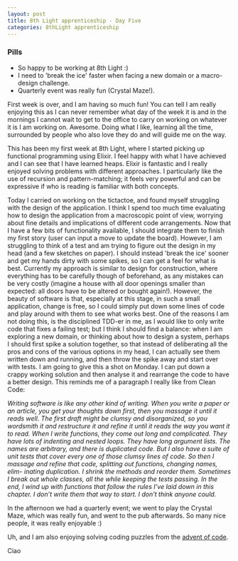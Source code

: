 ```yaml
---
layout: post
title: 8th Light apprenticeship - Day Five
categories: 8thLight apprenticeship
---
```


### Pills
- So happy to be working at 8th Light :)
- I need to 'break the ice' faster when facing a new domain or a macro-design 
challenge.
- Quarterly event was really fun (Crystal Maze!).

First week is over, and I am having so much fun! You can tell I am really enjoying
this as I can never remember what day of the week it is and in the mornings I 
cannot wait to get to the office to carry on working on whatever it is I am 
working on. Awesome. Doing what I like, learning all the time, surrounded by 
people who also love they do and will guide me on the way.

This has been my first week at 8th Light, where I started picking up functional 
programming using Elixir. I feel happy with what I have achieved and I can see 
that I have learned heaps. Elixir is fantastic and I really enjoyed solving 
problems with different approaches. I particularly like the use of recursion and 
pattern-matching; it feels very powerful and can be expressive if who is reading
is familiar with both concepts.

Today I carried on working on the tictactoe, and found myself struggling with 
the design of the application. I think I spend too much time evaluating how to design
the application from a macroscopic point of view, worrying about fine details and 
implications of different code arrangements. Now that I have a few bits of 
functionality available, I should integrate them to finish my first story (user 
can input a move to update the board). However, I am struggling to think of a test
and am trying to figure out the design in my head (and a few sketches on paper).
I should instead 'break the ice' sooner and get my hands dirty with some spikes, 
so I can get a feel for what is best. Currently my approach is similar to design
for  construction, where everything has to be carefully though of beforehand, as 
any mistakes can be very costly (imagine a house with all door openings smaller
than expected: all doors have to be altered or bought again!). However, the beauty
of software is that, especially at this stage, in such a small application, change 
is free, so I could simply put down some lines of code and play around with them
to see what works best. One of the reasons I am not doing this, is the disciplined 
TDD-er in me, as I would like to only write code that fixes a failing 
test; but I think I should find a balance: when I am exploring a new domain, or
thinking about how to design a system, perhaps I should first spike a solution 
together, so that instead of deliberating all the pros and cons of the various 
options in my head, I can actually see them written down and running, and then
throw the spike away and start over with tests. I am going to give this a shot 
on Monday. I can put down a crappy working solution and then analyse it and 
rearrange the code to have a better design. This reminds me of a paragraph I really
like from Clean Code:

*Writing software is like any other kind of writing. When you write a paper or an article, you get your thoughts down first, then you massage it until it reads well. The first draft might be clumsy and disorganized, so you wordsmith it and restructure it and refine it until it reads the way you want it to read.
When I write functions, they come out long and complicated. They have lots of indenting and nested loops. They have long argument lists. The names are arbitrary, and there is duplicated code. But I also have a suite of unit tests that cover every one of those clumsy lines of code.
So then I massage and refine that code, splitting out functions, changing names, elim- inating duplication. I shrink the methods and reorder them. Sometimes I break out whole classes, all the while keeping the tests passing.
In the end, I wind up with functions that follow the rules I’ve laid down in this chapter. I don’t write them that way to start. I don’t think anyone could.*

In the afternoon we had a quarterly event; we went to play the Crystal Maze, 
which was really fun, and went to the pub afterwards. So many nice people, it was
really enjoyable :)

Uh, and I am also enjoying solving coding puzzles from the 
[advent of code](http://adventofcode.com/).

Ciao


